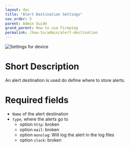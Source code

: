 ```yaml
---
layout: doc
title: "Alert Destination Settings"
nav_order: 5
parent: Admin Guide
grand_parent: How to use Fireping
permalink: /how-to/admin/alert-destination
---
```


![Settings for device](/fireping/assets/img/alert_destination_settings.png)

# Short Description
An alert destination is used do define where to store alerts.

# Required fields
- `Name` of the alert destination
- `type`, where the alerts go to 
    - option `http`: broken
    - option `mail`: broken
    - option `monolog`: Will log the alert in the log files
    - option `slack`: broken

